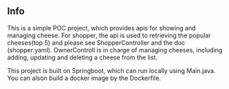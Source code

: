 ## Info
This is a simple POC project, which provides apis for showing and managing cheese. For shopper, the api is used to retrieving the popular cheeses(top 5) and please see ShopperController and the doc (shopper.yaml). OwnerControll is in charge of managing cheeses, including adding, updating and deleting a cheese from the list. 

This project is built on Springboot, which can run locally using Main.java. You can alson build a docker image by the Dockerfile. 


